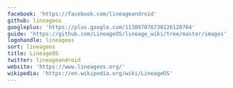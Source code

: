 ```yaml
---
facebook: 'https://facebook.com/lineageandroid'
github: lineageos
googleplus: 'https://plus.google.com/113897076738126120764'
guide: 'https://github.com/LineageOS/lineage_wiki/tree/master/images'
logohandle: lineageos
sort: lineageos
title: LineageOS
twitter: lineageandroid
website: 'https://www.lineageos.org/'
wikipedia: 'https://en.wikipedia.org/wiki/LineageOS'
---
```

